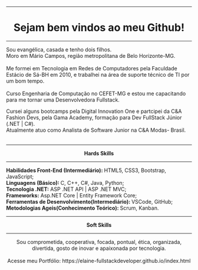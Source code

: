 <!DOCTYPE html>
<html>
<body>
<hr />
<h1 align="center"> Sejam bem vindos ao meu Github! </h1>
<hr />
<p align="left" >
Sou evangélica, casada e tenho dois filhos.<br/>
Moro em Mário Campos, região metropolitana de Belo Horizonte-MG.<br/><br/>
Me formei em Tecnologia em Redes de Computadores pela Faculdade Estácio de Sá-BH em 2010, e trabalhei na área de suporte técnico de TI por um bom tempo.<br/> <br/>
Curso Engenharia de Computação no CEFET-MG e estou me capacitando para me tornar uma Desenvolvedora Fullstack.
</p>
Cursei alguns bootcamps pela Digital Innovation One e partcipei da C&A Fashion Devs, pela Gama Academy, formação para Dev FullStack Júnior (.NET | C#). <br/>
Atualmente atuo como Analista de Software Junior na C&A Modas- Brasil.<br/><br/>
<hr/>
                        <p align="center"><strong>Hards Skills</strong></p> 
                        <hr/>
                        <p align="left">
                            <strong>Habilidades Front-End (Intermediário): </strong> HTML5, CSS3, Bootstrap, JavaScript;<br/>
                            <strong>Linguagens (Básico): </strong> C, C++, C#, Java, Python;<br/>
                            <strong>Tecnologia .NET:</strong> ASP .NET API | ASP .NET MVC;<br/>
                            <strong>Frameworks:</strong> Asp.NET Core | Entity Framework Core; <br/>
                            <strong>Ferramentas de Desenvolvimento(Intermediário): </strong> VSCode, GitHub; <br/>
                            <strong>Metodologias Ageis(Conhecimento Teórico): </strong> Scrum, Kanban.<br/>
                        </p>
                        <hr/>
                        <p align="center"><strong>Soft Skills</strong></p> 
                        <hr/>
                        <p align="center">
                         Sou comprometida, cooperativa, focada, pontual, ética, organizada, divertida, gosto de inovar e apaixonada por tecnologia.<br/><br/>
                         Acesse meu Portfólio: https://elaine-fullstackdeveloper.github.io/index.html
                        </p>
</body>
</html>


